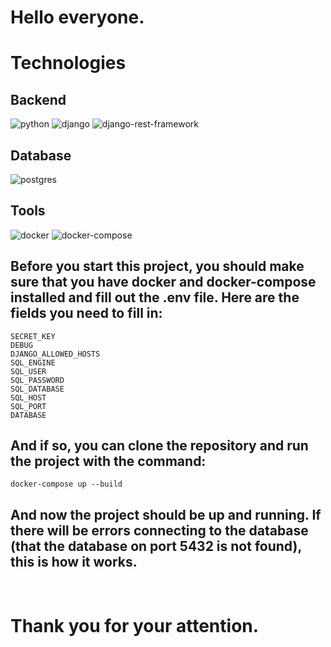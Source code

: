 # Hello everyone.

# Technologies

## Backend

![python](https://img.shields.io/badge/Python3-yellow?style=for-the-badge&logo=python)
![django](https://img.shields.io/badge/Django-00a328?style=for-the-badge&logo=django)
![django-rest-framework](https://img.shields.io/badge/DRF-c70d00?style=for-the-badge&logo=django)

## Database

![postgres](https://img.shields.io/badge/Postgres-282438?style=for-the-badge&logo=postgresql)

## Tools

![docker](https://img.shields.io/badge/Docker-160d91?style=for-the-badge&logo=Docker)
![docker-compose](https://img.shields.io/badge/Docker_compose-160d91?style=for-the-badge&logo=docker)


## Before you start this project, you should make sure that you have docker and docker-compose installed and fill out the .env file. Here are the fields you need to fill in:

```
SECRET_KEY
DEBUG
DJANGO_ALLOWED_HOSTS
SQL_ENGINE
SQL_USER
SQL_PASSWORD
SQL_DATABASE
SQL_HOST
SQL_PORT
DATABASE
```

## And if so, you can clone the repository and run the project with the command:
```
docker-compose up --build
```
## And now the project should be up and running. If there will be errors connecting to the database (that the database on port 5432 is not found), this is how it works. 
<br>

# Thank you for your attention.